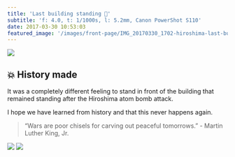 ```yaml
---
title: 'Last building standing 🚀'
subtitle: 'f: 4.0, t: 1/1000s, l: 5.2mm, Canon PowerShot S110'
date: 2017-03-30 10:53:03
featured_image: '/images/front-page/IMG_20170330_1702-hiroshima-last-building-standing-1600x800.jpg'
---
```


![](/images/front-page/IMG_20170330_1702-hiroshima-last-building-standing-1600x800.jpg)

## 💥 History made
It was a completely different feeling to stand in front of the building that remained standing after the Hiroshima atom bomb attack.

I hope we have learned from history and that this never happens again.

> “Wars are poor chisels for carving out peaceful tomorrows.” - Martin Luther King, Jr.

<div class="gallery" data-columns="3">
	<img src="/images/2017-03/IMG_20170330_1690-hiroshima-building-signboard-1200x1600.jpg">
	<img src="/images/2017-03/IMG_20170330_1713-hiroshima-building-from-bridge-1200x1600.jpg">
</div>